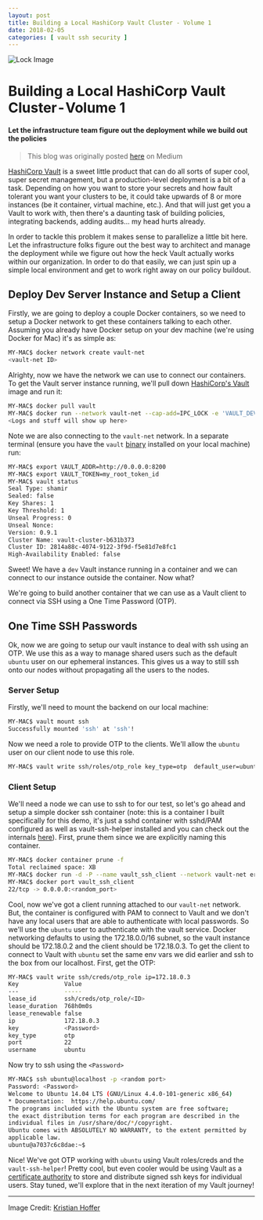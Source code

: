 ```yaml
---
layout: post
title: Building a Local HashiCorp Vault Cluster - Volume 1
date: 2018-02-05
categories: [ vault ssh security ]
---
```


![Lock Image](https://cdn-images-1.medium.com/max/2000/1*9Fea6EaEbDtRaZ9vIefzgQ.jpeg)

# Building a Local HashiCorp Vault Cluster - Volume 1
#### Let the infrastructure team figure out the deployment while we build out the policies

> This blog was originally posted [here](https://medium.com/rigged-ops/building-a-local-hashicorp-vault-cluster-5575fe322a17) on Medium

[HashiCorp Vault](https://vault.io) is a sweet little product that can do all sorts of super cool, super secret management, but a production-level deployment is a bit of a task. Depending on how you want to store your secrets and how fault tolerant you want your clusters to be, it could take upwards of 8 or more instances (be it container, virtual machine, etc.). And that will just get you a Vault to work with, then there's a daunting task of building policies, integrating backends, adding audits… my head hurts already.

In order to tackle this problem it makes sense to parallelize a little bit here. Let the infrastructure folks figure out the best way to architect and manage the deployment while we figure out how the heck Vault actually works within our organization. In order to do that easily, we can just spin up a simple local environment and get to work right away on our policy buildout.

## Deploy Dev Server Instance and Setup a Client
Firstly, we are going to deploy a couple Docker containers, so we need to setup a Docker network to get these containers talking to each other. Assuming you already have Docker setup on your dev machine (we're using Docker for Mac) it's as simple as:

```bash
MY-MAC$ docker network create vault-net
<vault-net ID>
```

Alrighty, now we have the network we can use to connect our containers. To get the Vault server instance running, we'll pull down [HashiCorp's Vault](https://hub.docker.com/r/_/vault/) image and run it:

```bash
MY-MAC$ docker pull vault
MY-MAC$ docker run --network vault-net --cap-add=IPC_LOCK -e 'VAULT_DEV_ROOT_TOKEN_ID=my_root_token_id' -p 8200:8200 vault
<Logs and stuff will show up here>
```

Note we are also connecting to the `vault-net` network. In a separate terminal (ensure you have the `vault` [binary](http://brewformulas.org/Vault) installed on your local machine) run:

```bash
MY-MAC$ export VAULT_ADDR=http://0.0.0.0:8200
MY-MAC$ export VAULT_TOKEN=my_root_token_id
MY-MAC$ vault status
Seal Type: shamir
Sealed: false
Key Shares: 1
Key Threshold: 1
Unseal Progress: 0
Unseal Nonce:
Version: 0.9.1
Cluster Name: vault-cluster-b631b373
Cluster ID: 2814a88c-4074-9122-3f9d-f5e81d7e8fc1
High-Availability Enabled: false
```

Sweet! We have a `dev` Vault instance running in a container and we can connect to our instance outside the container. Now what?

We're going to build another container that we can use as a Vault client to connect via SSH using a One Time Password (OTP).

## One Time SSH Passwords
Ok, now we are going to setup our vault instance to deal with ssh using an OTP. We use this as a way to manage shared users such as the default `ubuntu` user on our ephemeral instances. This gives us a way to still ssh onto our nodes without propagating all the users to the nodes.

### Server Setup
Firstly, we'll need to mount the backend on our local machine:

```bash
MY-MAC$ vault mount ssh
Successfully mounted 'ssh' at 'ssh'!
```

Now we need a role to provide OTP to the clients. We'll allow the `ubuntu` user on our client node to use this role.

```bash
MY-MAC$ vault write ssh/roles/otp_role key_type=otp  default_user=ubuntu cidr_list=172.18.0.0/16
```

### Client Setup
We'll need a node we can use to ssh to for our test, so let's go ahead and setup a simple docker ssh container (note: this is a container I built specifically for this demo, it's just a sshd container with sshd/PAM configured as well as vault-ssh-helper installed and you can check out the internals [here](https://github.com/errygg/docker-vault-ssh-helper)). First, prune them since we are explicitly naming this container.

```bash
MY-MAC$ docker container prune -f
Total reclaimed space: XB
MY-MAC$ docker run -d -P --name vault_ssh_client --network vault-net errygg/vault-ssh-helper
MY-MAC$ docker port vault_ssh_client
22/tcp -> 0.0.0.0:<random_port>
```

Cool, now we've got a client running attached to our `vault-net` network. But, the container is configured with PAM to connect to Vault and we don't have any local users that are able to authenticate with local passwords. So we'll use the `ubuntu` user to authenticate with the vault service. Docker networking defaults to using the 172.18.0.0/16 subnet, so the vault instance should be 172.18.0.2 and the client should be 172.18.0.3. To get the client to connect to Vault with `ubuntu` set the same env vars we did earlier and ssh to the box from our localhost. First, get the OTP:

```bash
MY-MAC$ vault write ssh/creds/otp_role ip=172.18.0.3
Key             Value
---             -----
lease_id        ssh/creds/otp_role/<ID>
lease_duration  768h0m0s
lease_renewable false
ip              172.18.0.3
key             <Password>
key_type        otp
port            22
username        ubuntu
```

Now try to ssh using the `<Password>`

```bash
MY-MAC$ ssh ubuntu@localhost -p <random port>
Password: <Password>
Welcome to Ubuntu 14.04 LTS (GNU/Linux 4.4.0-101-generic x86_64)
* Documentation:  https://help.ubuntu.com/
The programs included with the Ubuntu system are free software;
the exact distribution terms for each program are described in the
individual files in /usr/share/doc/*/copyright.
Ubuntu comes with ABSOLUTELY NO WARRANTY, to the extent permitted by
applicable law.
ubuntu@a7037c6c8dae:~$
```

Nice! We've got OTP working with `ubuntu` using Vault roles/creds and the
`vault-ssh-helper`! Pretty cool, but even cooler would be using Vault as a
[certificate authority](https://www.vaultproject.io/docs/secrets/ssh/signed-ssh-certificates.html) to store and distribute signed ssh keys for individual
users. Stay tuned, we'll explore that in the next iteration of my Vault journey!

---

Image Credit: [Kristian Hoffer](https://www.freeimages.com/photographer/kikko77-32856)
